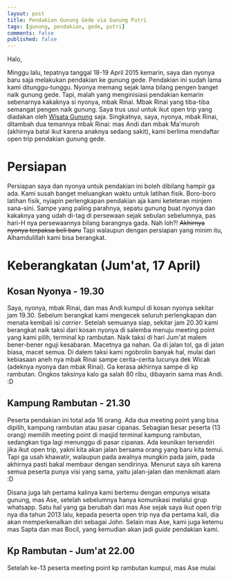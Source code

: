 ```yaml
---
layout: post
title: Pendakian Gunung Gede via Gunung Putri
tags: [gunung, pendakian, gede, putri]
comments: false
published: false
---
```


Halo,

Minggu lalu, tepatnya tanggal 18-19 April 2015 kemarin, saya dan nyonya baru saja melakukan pendakian ke gunung gede. Pendakian ini sudah lama kami ditunggu-tunggu. Nyonya memang sejak lama bilang pengen banget naik gunung gede. Tapi, malah yang menginisiasi pendakian kemarin sebenarnya kakaknya si nyonya, mbak Rinai. Mbak Rinai yang tiba-tiba semangat pengen naik gunung. Saya trus usul untuk ikut open trip yang diadakan oleh [Wisata Gunung]() saja. Singkatnya, saya, nyonya, mbak Rinai, ditambah dua temannya mbak Rinai: mas Andi dan mbak Ma'muroh (akhirnya batal ikut karena anaknya sedang sakit), kami berlima mendaftar open trip pendakian gunung gede.

# Persiapan

Persiapan saya dan nyonya untuk pendakian ini boleh dibilang hampir ga ada. Kami susah banget meluangkan waktu untuk latihan fisik. Boro-boro latihan fisik, nyiapin perlengkapan pendakian aja kami keteteran minjem sana-sini. Sampe yang paling parahnya, sepatu gunung buat nyonya dan kakaknya yang udah di-tag di persewaan sejak sebulan sebelumnya, pas hari-H nya persewaannya bilang barangnya gada. Nah loh?! ~~Akhirnya nyonya terpaksa beli baru~~ Tapi walaupun dengan persiapan yang minim itu, Alhamdulillah kami bisa berangkat.

# Keberangkatan (Jum'at, 17 April)

## Kosan Nyonya \- 19.30

Saya, nyonya, mbak Rinai, dan mas Andi kumpul di kosan nyonya sekitar jam 19.30. Sebelum berangkat kami mengecek seluruh perlengkapan dan menata kembali isi _carrier_. Setelah semuanya siap, sekitar jam 20.30 kami berangkat naik taksi dari kosan nyonya di salemba menuju meeting point yang kami pilih, terminal kp rambutan. Naik taksi di hari Jum'at malem bener-bener nguji kesabaran. Macetnya ga nahan. Ga di jalan tol, ga di jalan biasa, macet semua. Di dalem taksi kami ngobrolin banyak hal, mulai dari kebiasaan aneh nya mbak Rinai sampe cerita-cerita lucunya dek Wicak (adeknya nyonya dan mbak Rinai). Ga kerasa akhirnya sampe di kp rambutan. Ongkos taksinya kalo ga salah 80 ribu, dibayarin sama mas Andi. :D

## Kampung Rambutan \- 21.30

Peserta pendakian ini total ada 16 orang. Ada dua meeting point yang bisa dipilih, kampung rambutan atau pasar cipanas. Sebagian besar peserta (13 orang) memilih meeting point di masjid terminal kampung rambutan, sedangkan tiga lagi menunggu di pasar cipanas. Ada keunikan tersendiri jika ikut open trip, yakni kita akan jalan bersama orang yang baru kita temui. Tapi ga usah khawatir, walaupun pada awalnya mungkin pada jaim, pada akhirnya pasti bakal membaur dengan sendirinya. Menurut saya sih karena semua peserta punya visi yang sama, yaitu jalan-jalan dan menikmati alam :D

Disana juga lah pertama kalinya kami bertemu dengan empunya wisata gunung, mas Ase, setelah sebelumnya hanya komunikasi melalui grup whatsapp. Satu hal yang ga berubah dari mas Ase sejak saya ikut open trip nya dia tahun 2013 lalu, kepada peserta open trip nya dia pertama kali, dia akan memperkenalkan diri sebagai John. Selain mas Ase, kami juga ketemu mas Sapta dan mas Bocil, yang kemudian akan jadi _guide_ pendakian kami.

## Kp Rambutan \- Jum'at 22.00

Setelah ke-13 peserta meeting point kp rambutan kumpul, mas Ase mulai